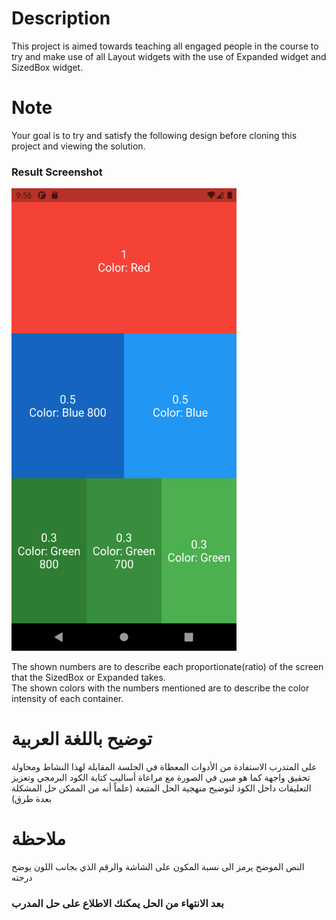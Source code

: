 # Description
This project is aimed towards teaching all engaged people in the course to try and make use of all
Layout widgets with the use of Expanded widget and SizedBox widget. 

# Note
Your goal is to try and satisfy the following design before cloning this project and viewing the solution.
### Result Screenshot

<img src="https://github.com/Ismail-Mohammed-Tayeb/emasteryacademy/blob/Screen-Division-Activity/ScreenDivisionResult.png" width="360" height="740"/>

The shown numbers are to describe each proportionate(ratio) of the screen that the SizedBox or Expanded takes.  
The shown colors with the numbers mentioned are to describe the color intensity of each container.

# توضيح باللغة العربية
على المتدرب الاستفادة من الأدوات المعطاة في الجلسة المقابلة لهذا النشاط ومحاولة تحقيق واجهة كما هو مبين في الصورة مع مراعاة أساليب كتابة الكود البرمجي وتعزيز التعليقات داخل الكود لتوضيح منهجية الحل المتبعة (علماً أنه من الممكن حل المشكلة بعدة طرق)

# ملاحظة
النص الموضح يرمز الى نسبة المكون على الشاشة والرقم الذي بجانب اللون يوضح درجته
### بعد الانتهاء من الحل يمكنك الاطلاع على حل المدرب 
